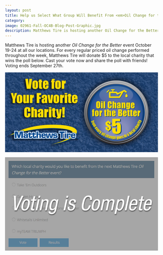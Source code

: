 ```yaml
---
layout: post
title: Help us Select What Group Will Benefit From <em>Oil Change for the Better</em>
category:
image: 02961-Fall-OC4B-Blog-Post-Graphic.jpg
description: Matthews Tire is hosting another Oil Change for the Better event October 19-24 at all our locations.
---
```


Matthews Tire is hosting another *Oil Change for the Better* event October 19-24 at all our locations. For every regular priced oil change performed throughout the week, Matthews Tire will donate $5 to the local charity that wins the poll below. Cast your vote now and share the poll with friends! Voting ends September 27th.

![Vote for Your Favorite Charity - Oil Change for the Better](/img/02961-Fall-OC4B-Blog-Post-Graphic.jpg)

![Voting is Complete](/img/voting-is-complete.jpg)
